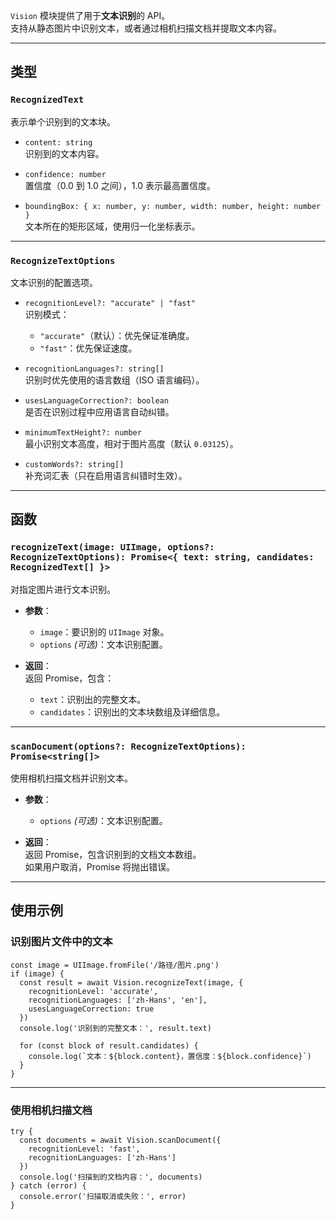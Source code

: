 `Vision` 模块提供了用于**文本识别**的 API。  
支持从静态图片中识别文本，或者通过相机扫描文档并提取文本内容。  

---

## 类型

### `RecognizedText`
表示单个识别到的文本块。

- `content: string`  
  识别到的文本内容。

- `confidence: number`  
  置信度（0.0 到 1.0 之间），1.0 表示最高置信度。

- `boundingBox: { x: number, y: number, width: number, height: number }`  
  文本所在的矩形区域，使用归一化坐标表示。

---

### `RecognizeTextOptions`
文本识别的配置选项。

- `recognitionLevel?: "accurate" | "fast"`  
  识别模式：
  - `"accurate"`（默认）：优先保证准确度。
  - `"fast"`：优先保证速度。

- `recognitionLanguages?: string[]`  
  识别时优先使用的语言数组（ISO 语言编码）。

- `usesLanguageCorrection?: boolean`  
  是否在识别过程中应用语言自动纠错。

- `minimumTextHeight?: number`  
  最小识别文本高度，相对于图片高度（默认 `0.03125`）。

- `customWords?: string[]`  
  补充词汇表（只在启用语言纠错时生效）。

---

## 函数

### `recognizeText(image: UIImage, options?: RecognizeTextOptions): Promise<{ text: string, candidates: RecognizedText[] }>`
对指定图片进行文本识别。

- **参数**：
  - `image`：要识别的 `UIImage` 对象。
  - `options` *(可选)*：文本识别配置。

- **返回**：  
  返回 Promise，包含：
  - `text`：识别出的完整文本。
  - `candidates`：识别出的文本块数组及详细信息。

---

### `scanDocument(options?: RecognizeTextOptions): Promise<string[]>`
使用相机扫描文档并识别文本。

- **参数**：
  - `options` *(可选)*：文本识别配置。

- **返回**：  
  返回 Promise，包含识别到的文档文本数组。  
  如果用户取消，Promise 将抛出错误。

---

## 使用示例

### 识别图片文件中的文本
```tsx
const image = UIImage.fromFile('/路径/图片.png')
if (image) {
  const result = await Vision.recognizeText(image, {
    recognitionLevel: 'accurate',
    recognitionLanguages: ['zh-Hans', 'en'],
    usesLanguageCorrection: true
  })
  console.log('识别到的完整文本：', result.text)

  for (const block of result.candidates) {
    console.log(`文本：${block.content}，置信度：${block.confidence}`)
  }
}
```

---

### 使用相机扫描文档
```tsx
try {
  const documents = await Vision.scanDocument({
    recognitionLevel: 'fast',
    recognitionLanguages: ['zh-Hans']
  })
  console.log('扫描到的文档内容：', documents)
} catch (error) {
  console.error('扫描取消或失败：', error)
}
```